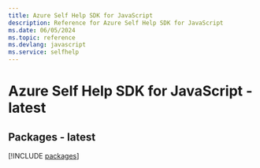 ```yaml
---
title: Azure Self Help SDK for JavaScript
description: Reference for Azure Self Help SDK for JavaScript
ms.date: 06/05/2024
ms.topic: reference
ms.devlang: javascript
ms.service: selfhelp
---
```

# Azure Self Help SDK for JavaScript - latest
## Packages - latest
[!INCLUDE [packages](self-help-index.md)]